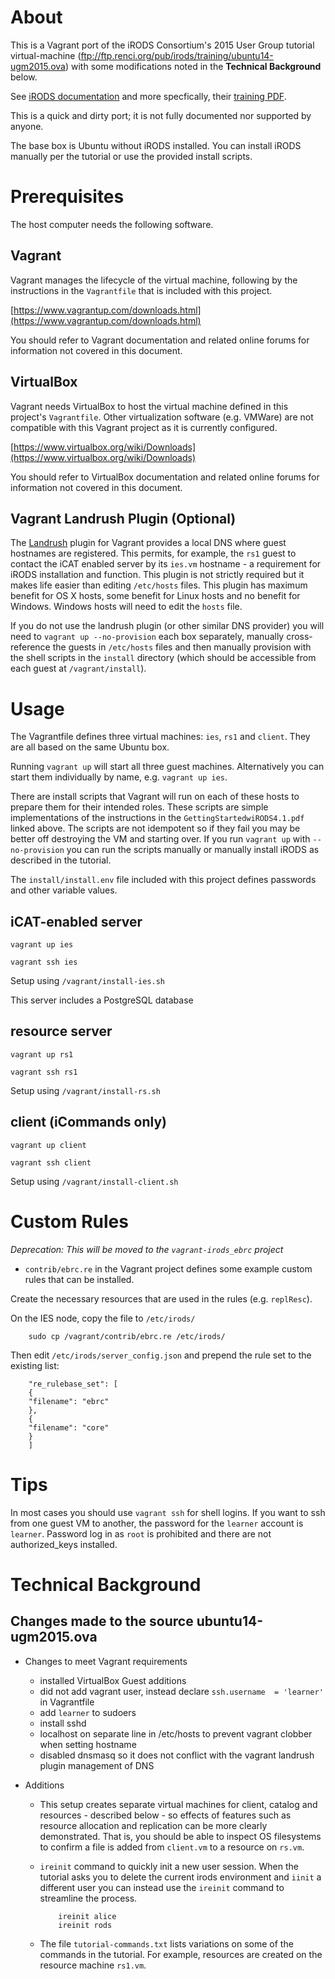 
About
=====

This is a Vagrant port of the iRODS Consortium's 2015 User Group
tutorial virtual-machine
(ftp://ftp.renci.org/pub/irods/training/ubuntu14-ugm2015.ova) with some
modifications noted in the **Technical Background** below.

See [iRODS documentation](http://irods.org/documentation/) and more specfically, 
their [training PDF](http://irods.org/wp-content/uploads/2015/06/GettingStartedwiRODS4.1.pdf).

This is a quick and dirty port; it is not fully documented nor supported by anyone.

The base box is Ubuntu without iRODS installed. You can install iRODS
manually per the tutorial or use the provided install scripts.

Prerequisites
=====

The host computer needs the following software.

Vagrant
---------------

Vagrant manages the lifecycle of the virtual machine, following by the instructions in the `Vagrantfile` that is included with this project.

[https://www.vagrantup.com/downloads.html](https://www.vagrantup.com/downloads.html)

You should refer to Vagrant documentation and related online forums for information not covered in this document.

VirtualBox
------------------

Vagrant needs VirtualBox to host the virtual machine defined in this project's `Vagrantfile`. Other virtualization software (e.g. VMWare) are not compatible with this Vagrant project as it is currently configured.

[https://www.virtualbox.org/wiki/Downloads](https://www.virtualbox.org/wiki/Downloads)

You should refer to VirtualBox documentation and related online forums for information not covered in this document.

Vagrant Landrush Plugin (Optional)
--------------------------------------

The [Landrush](https://github.com/phinze/landrush) plugin for Vagrant
provides a local DNS where guest hostnames are registered. This permits,
for example, the `rs1` guest to contact the iCAT enabled server by its
`ies.vm` hostname - a requirement for iRODS installation and function.
This plugin is not strictly required but it makes life easier than
editing `/etc/hosts` files. This plugin has maximum benefit for OS X
hosts, some benefit for Linux hosts and no benefit for Windows. Windows
hosts will need to edit the `hosts` file.

If you do not use the landrush plugin (or other similar DNS provider)
you will need to `vagrant up --no-provision` each box separately,
manually cross-reference the guests in `/etc/hosts` files and then
manually provision with the shell scripts in the `install` directory
(which should be accessible from each guest at `/vagrant/install`).

Usage
=====

The Vagrantfile defines three virtual machines: `ies`, `rs1` and
`client`. They are all based on the same Ubuntu box.

Running `vagrant up` will start all three guest machines. Alternatively
you can start them individually by name, e.g. `vagrant up ies`.

There are install scripts that Vagrant will run on each of these hosts
to prepare them for their intended roles. These scripts are simple
implementations of the instructions in the `GettingStartedwiRODS4.1.pdf`
linked above. The scripts are not idempotent so if they fail you may be
better off destroying the VM and starting over. If you run `vagrant up`
with `--no-provision` you can run the scripts manually or manually
install iRODS as described in the tutorial.

The `install/install.env` file included with this project defines
passwords and other variable values.


iCAT-enabled server
------------------

`vagrant up ies`

`vagrant ssh ies`

Setup using `/vagrant/install-ies.sh`

This server includes a PostgreSQL database

resource server
------------------

`vagrant up rs1`

`vagrant ssh rs1`

Setup using `/vagrant/install-rs.sh`

client (iCommands only)
------------------

`vagrant up client`

`vagrant ssh client`

Setup using `/vagrant/install-client.sh`


Custom Rules
=====

_Deprecation: This will be moved to the `vagrant-irods_ebrc` project_

- `contrib/ebrc.re` in the Vagrant project defines some example custom
rules that can be installed.

Create the necessary resources that are used in the rules (e.g. `replResc`).

On the IES node, copy the file to `/etc/irods/`

        sudo cp /vagrant/contrib/ebrc.re /etc/irods/

Then edit `/etc/irods/server_config.json` and prepend the rule set to the existing list:

        "re_rulebase_set": [
        {
        "filename": "ebrc"
        },
        {
        "filename": "core"
        }
        ]


Tips
=====

In most cases you should use `vagrant ssh` for shell logins. If you want
to ssh from one guest VM to another, the password for the `learner`
account is `learner`. Password log in as `root` is prohibited and there
are not authorized_keys installed.

Technical Background
=====

Changes made to the source ubuntu14-ugm2015.ova
------------------

- Changes to meet Vagrant requirements

  - installed VirtualBox Guest additions
  - did not add vagrant user, instead declare `ssh.username  = 'learner'` in Vagrantfile
  - add `learner` to sudoers
  - install sshd
  - localhost on separate line in /etc/hosts to prevent vagrant clobber when setting hostname
  - disabled dnsmasq so it does not conflict with the vagrant landrush plugin management of DNS

- Additions

  - This setup creates separate virtual machines for client, catalog and
  resources - described below - so effects of features such as resource
  allocation and replication can be more clearly demonstrated. That is,
  you should be able to inspect OS filesystems to confirm a file is
  added from `client.vm` to a resource on `rs.vm`.

  - `ireinit` command to quickly init a new user session. When the
tutorial asks you to delete the current irods environment and `iinit` a
different user you can instead use the `ireinit` command to streamline
the process.

            ireinit alice
            ireinit rods

  - The file `tutorial-commands.txt` lists variations on some of the
  commands in the tutorial. For example, resources are created on the
  resource machine `rs1.vm`.
